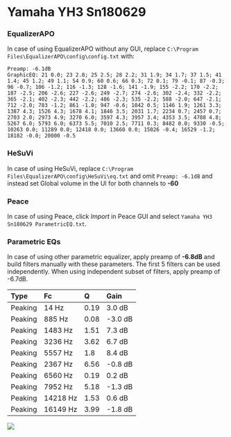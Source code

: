 # Yamaha YH3 Sn180629

### EqualizerAPO
In case of using EqualizerAPO without any GUI, replace `C:\Program Files\EqualizerAPO\config\config.txt`
with:
```
Preamp: -6.1dB
GraphicEQ: 21 0.0; 23 2.8; 25 2.5; 28 2.2; 31 1.9; 34 1.7; 37 1.5; 41 1.4; 45 1.2; 49 1.1; 54 0.9; 60 0.6; 66 0.3; 72 0.1; 79 -0.1; 87 -0.3; 96 -0.7; 106 -1.2; 116 -1.3; 128 -1.6; 141 -1.9; 155 -2.2; 170 -2.2; 187 -2.5; 206 -2.6; 227 -2.6; 249 -2.7; 274 -2.6; 302 -2.4; 332 -2.2; 365 -2.1; 402 -2.3; 442 -2.2; 486 -2.3; 535 -2.2; 588 -2.0; 647 -2.1; 712 -2.0; 783 -1.2; 861 -1.0; 947 -0.6; 1042 0.5; 1146 1.9; 1261 3.3; 1387 4.3; 1526 4.3; 1678 4.1; 1846 3.5; 2031 1.7; 2234 0.7; 2457 0.7; 2703 2.0; 2973 4.9; 3270 6.0; 3597 4.3; 3957 3.4; 4353 3.5; 4788 4.8; 5267 6.0; 5793 6.0; 6373 5.5; 7010 2.5; 7711 0.3; 8482 0.0; 9330 -0.5; 10263 0.0; 11289 0.0; 12418 0.0; 13660 0.0; 15026 -0.4; 16529 -1.2; 18182 -0.0; 20000 -0.5
```

### HeSuVi
In case of using HeSuVi, replace `C:\Program Files\EqualizerAPO\config\HeSuVi\eq.txt` and omit `Preamp:
-6.1dB` and instead set Global volume in the UI for both channels to **-60**

### Peace
In case of using Peace, click *Import* in Peace GUI and select `Yamaha YH3 Sn180629 ParametricEQ.txt`.

### Parametric EQs
In case of using other parametric equalizer, apply preamp of **-6.8dB** and build filters manually
with these parameters. The first 5 filters can be used independently.
When using independent subset of filters, apply preamp of -6.7dB.

| Type    | Fc       |    Q | Gain    |
|:--------|:---------|:-----|:--------|
| Peaking | 14 Hz    | 0.19 | 3.0 dB  |
| Peaking | 885 Hz   | 0.08 | -3.0 dB |
| Peaking | 1483 Hz  | 1.51 | 7.3 dB  |
| Peaking | 3236 Hz  | 3.62 | 6.7 dB  |
| Peaking | 5557 Hz  | 1.8  | 8.4 dB  |
| Peaking | 2367 Hz  | 6.56 | -0.8 dB |
| Peaking | 6560 Hz  | 0.19 | 0.2 dB  |
| Peaking | 7952 Hz  | 5.18 | -1.3 dB |
| Peaking | 14218 Hz | 1.53 | 0.6 dB  |
| Peaking | 16149 Hz | 3.99 | -1.8 dB |

![](https://raw.githubusercontent.com/jaakkopasanen/AutoEq/master/results/innerfidelity/sbaf-serious/Yamaha%20YH3%20Sn180629/Yamaha%20YH3%20Sn180629.png)